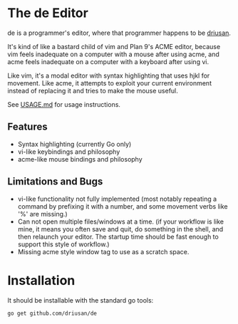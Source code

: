 # The de Editor

de is a programmer's editor, where that programmer happens to be [driusan](https://github.com/driusan/).

It's kind of like a bastard child of vim and Plan 9's ACME editor, because vim feels inadequate on a 
computer with a mouse after using acme, and acme feels inadequate on a computer with a keyboard after 
using vi.

Like vim, it's a modal editor with syntax highlighting that uses hjkl for movement.
Like acme, it attempts to exploit your current environment instead of replacing it and tries to
make the mouse useful.

See [USAGE.md](USAGE.md) for usage instructions.

## Features

* Syntax highlighting (currently Go only)
* vi-like keybindings and philosophy
* acme-like mouse bindings and philosophy


## Limitations and Bugs

* vi-like functionality not fully implemented (most notably repeating a command by prefixing it
  with a number, and some movement verbs like '%' are missing.)
* Can not open multiple files/windows at a time. (if your workflow is like mine, it means you often
  save and quit, do something in the shell, and then relaunch your editor. The startup time should
  be fast enough to support this style of workflow.)
* Missing acme style window tag to use as a scratch space.

# Installation

It should be installable with the standard go tools:

```
go get github.com/driusan/de
```

